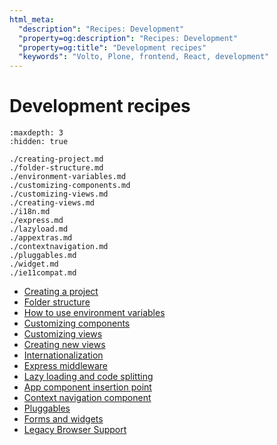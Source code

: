 ```yaml
---
html_meta:
  "description": "Recipes: Development"
  "property=og:description": "Recipes: Development"
  "property=og:title": "Development recipes"
  "keywords": "Volto, Plone, frontend, React, development"
---
```


# Development recipes


```{toctree}
:maxdepth: 3
:hidden: true

./creating-project.md
./folder-structure.md
./environment-variables.md
./customizing-components.md
./customizing-views.md
./creating-views.md
./i18n.md
./express.md
./lazyload.md
./appextras.md
./contextnavigation.md
./pluggables.md
./widget.md
./ie11compat.md

```

- [Creating a project](./creating-project.md)
- [Folder structure](./folder-structure.md)
- [How to use environment variables](./environment-variables.md)
- [Customizing components](./customizing-components.md)
- [Customizing views](./customizing-views.md)
- [Creating new views](./creating-views.md)
- [Internationalization](./i18n.md)
- [Express middleware](./express.md)
- [Lazy loading and code splitting](./lazyload.md)
- [App component insertion point](./appextras.md)
- [Context navigation component](./contextnavigation.md)
- [Pluggables](./pluggables.md)
- [Forms and widgets](./widget.md)
- [Legacy Browser Support](./ie11compat.md)
